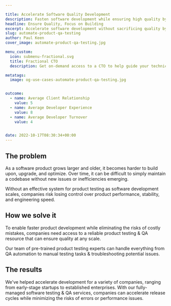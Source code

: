 ```yaml
---

title: Accelerate Software Quality Development
description: Fasten software development while ensuring high quality by offloading the QA &amp; testing process to pre-trained experts ready to deploy on-demand.
headline: Ensure Quality, Focus on Building
excerpt: Accelerate software development without sacrificing quality by offloading the QA & testing process to pre-trained specialists that are ready to deploy on-demand.
slug: automate-product-qa-testing
author: Paul Keen
cover_image: automate-product-qa-testing.jpg

menu_custom:
  icon: submenu-fractional.svg
  title: Fractional CTO
  description: Get on-demand access to a CTO to help guide your technical vision, accelerate team-building, and improve development team operations.

metatags:
  image: og-use-cases-automate-product-qa-testing.jpg


outcome:
  - name: Average Client Relationship
    value: 5
  - name: Average Developer Experience
    value: 8
  - name: Average Developer Turnover
    value: 4


date: 2022-10-17T08:30:34+00:00
---
```


The problem
-----------

As a software product grows larger and older, it becomes harder to build upon, upgrade, and optimize. Over time, it can be difficult to simply maintain a codebase without new issues or inefficiencies emerging.

Without an effective system for product testing as software development scales, companies risk losing control over product performance, stability, and engineering speed.

How we solve it
---------------

To enable faster product development while eliminating the risks of costly mistakes, companies need access to a reliable product testing & QA resource that can ensure quality at any scale.

Our team of pre-trained product testing experts can handle everything from QA automation to manual testing tasks & troubleshooting potential issues.

The results
-----------

We've helped accelerate development for a variety of companies, ranging from early-stage startups to established enterprises. With our fully-managed software testing & QA services, companies can accelerate release cycles while minimizing the risks of errors or performance issues.
